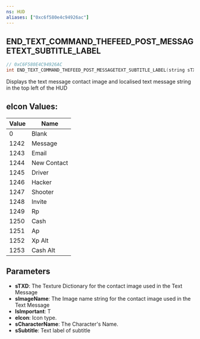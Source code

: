 ```yaml
---
ns: HUD
aliases: ["0xc6f580e4c94926ac"]
---
```

## END_TEXT_COMMAND_THEFEED_POST_MESSAGETEXT_SUBTITLE_LABEL

```c
// 0xC6F580E4C94926AC
int END_TEXT_COMMAND_THEFEED_POST_MESSAGETEXT_SUBTITLE_LABEL(string sTXD, string sImageName, bool IsImportant, int eIcon, string sCharacterName, string sSubtitle);
```

Displays the text message contact image and localised text message string in the top left of the HUD

## eIcon Values:
| Value | Name |
| --- | --- |
| 0 | Blank |
| 1242 | Message |
| 1243 | Email |
| 1244 | New Contact |
| 1245 | Driver |
| 1246 | Hacker |
| 1247 | Shooter |
| 1248 | Invite |
| 1249 | Rp |
| 1250 | Cash |
| 1251 | Ap |
| 1252 | Xp Alt |
| 1253 | Cash Alt |


## Parameters
* **sTXD**: The Texture Dictionary for the contact image used in the Text Message
* **sImageName**: The Image name string for the contact image used in the Text Message
* **IsImportant**: T
* **eIcon**: Icon type.
* **sCharacterName**: The Character's Name.
* **sSubtitle**: Text label of subtitle
